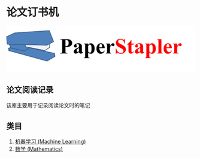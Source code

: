 # 论文订书机
![paperstapler](paperstapler.png)
## 论文阅读记录
该库主要用于记录阅读论文时的笔记

## 类目
1. [机器学习 \(Machine Learning\)](Machine%20Learning/README.md)
2. [数学 \(Mathematics\)](Mathematics/README.md)